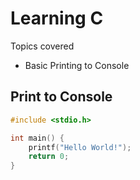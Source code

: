 # Learning C

Topics covered
- Basic Printing to Console

## Print to Console
```c
#include <stdio.h>

int main() {
    printf("Hello World!");
    return 0;
}
```

